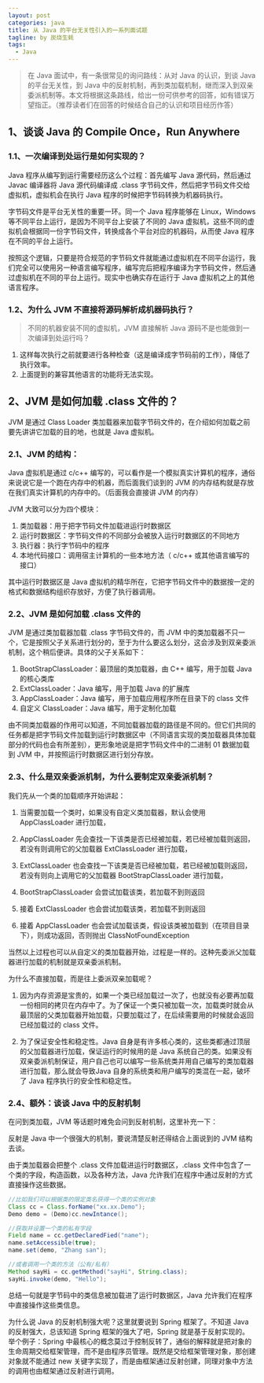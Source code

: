```yaml
---
layout: post
categories: java
title: 从 Java 的平台无关性引入的一系列面试题
tagline: by 炭烧生蚝
tags:
  - Java
---
```


> 在 Java 面试中，有一条很常见的询问路线：从对 Java 的认识，到谈 Java 的平台无关性，到 Java 中的反射机制，再到类加载机制，继而深入到双亲委派机制等。本文将根据这条路线，给出一份可供参考的回答，如有错误万望指正。（推荐读者们在回答的时候结合自己的认识和项目经历作答）

<!--more-->

## 1、谈谈 Java 的 Compile Once，Run Anywhere

### 1.1、一次编译到处运行是如何实现的？

Java 程序从编写到运行需要经历这么个过程：首先编写 Java 源代码，然后通过 Javac 编译器将 Java 源代码编译成 .class 字节码文件，然后把字节码文件交给虚拟机，虚拟机会在执行 Java 程序的时候把字节码转换为机器码执行。

字节码文件是平台无关性的重要一环。同一个 Java 程序能够在 Linux，Windows 等不同平台上运行，是因为不同平台上安装了不同的 Java 虚拟机，这些不同的虚拟机会根据同一份字节码文件，转换成各个平台对应的机器码，从而使 Java 程序在不同的平台上运行。

按照这个逻辑，只要是符合规范的字节码文件就能通过虚拟机在不同平台运行，我们完全可以使用另一种语言编写程序，编写完后把程序编译为字节码文件，然后通过虚拟机在不同的平台上运行。现实中也确实存在运行于 Java 虚拟机之上的其他语言程序。

### 1.2、为什么 JVM 不直接将源码解析成机器码执行？

> 不同的机器安装不同的虚拟机，JVM 直接解析 Java 源码不是也能做到一次编译到处运行吗？

1. 这样每次执行之前就要进行各种检查（这是编译成字节码前的工作），降低了执行效率。
2. 上面提到的兼容其他语言的功能将无法实现。

## 2、JVM 是如何加载 .class 文件的？

JVM 是通过 Class Loader 类加载器来加载字节码文件的，在介绍如何加载之前要先讲讲它加载的目的地，也就是 Java 虚拟机。

### 2.1、JVM 的结构：

Java 虚拟机是通过 c/c++ 编写的，可以看作是一个模拟真实计算机的程序，通俗来说说它是一个跑在内存中的机器，而后面我们谈到的 JVM 的内存结构就是存放在我们真实计算机的内存中的。（后面我会直接讲 JVM 的内存）

JVM 大致可以分为四个模块：
1. 类加载器：用于把字节码文件加载进运行时数据区
2. 运行时数据区：字节码文件的不同部分会被放入运行时数据区的不同地方
3. 执行器：执行字节码中的程序
4. 本地代码接口：调用宿主计算机的一些本地方法（ c/c++ 或其他语言编写的接口）

其中运行时数据区是 Java 虚拟机的精华所在，它把字节码文件中的数据按一定的格式和数据结构组织存放好，方便了执行器调用。

### 2.2、JVM 是如何加载 .class 文件的

JVM 是通过类加载器加载 .class 字节码文件的，而 JVM 中的类加载器不只一个，它是按照父子关系进行划分的，至于为什么要这么划分，这会涉及到双亲委派机制，这个稍后便讲。具体的父子关系如下：
1. BootStrapClassLoader：最顶层的类加载器，由 C++ 编写，用于加载 Java 的核心类库
2. ExtClassLoader：Java 编写，用于加载 Java 的扩展库
3. AppClassLoader：Java 编写，用于加载应用程序所在目录下的 class 文件
4. 自定义 ClassLoader：Java 编写，用于定制化加载

由不同类加载器的作用可以知道，不同加载器加载的路径是不同的。但它们共同的任务都是把字节码文件加载到运行时数据区中（不同语言实现的类加载器具体加载部分的代码也会有所差别），更形象地说是把字节码文件中的二进制 01 数据加载到 JVM 中，并按照运行时数据区进行划分存放。

### 2.3、什么是双亲委派机制，为什么要制定双亲委派机制？

我们先从一个类的加载顺序开始讲起：
1. 当需要加载一个类时，如果没有自定义类加载器，默认会使用 AppClassLoader 进行加载，

2. AppClassLoader 先会查找一下该类是否已经被加载，若已经被加载则返回，若没有则调用它的父加载器 ExtClassLoader 进行加载，

3. ExtClassLoader 也会查找一下该类是否已经被加载，若已经被加载则返回，若没有则向上调用它的父加载器 BootStrapClassLoader 进行加载，

4. BootStrapClassLoader 会尝试加载该类，若加载不到则返回

5. 接着 ExtClassLoader 也会尝试加载该类，若加载不到则返回

6. 接着 AppClassLoader 也会尝试加载该类，假设该类被加载到（在项目目录下），则成功返回，否则抛出 ClassNotFoundException

当然以上过程也可以从自定义的类加载器开始，过程是一样的。这种先委派父加载器进行加载的机制就是双亲委派机制。

为什么不直接加载，而是往上委派双亲加载呢？

1. 因为内存资源是宝贵的，如果一个类已经加载过一次了，也就没有必要再加载一份相同的拷贝在内存中了。为了保证一个类只被加载一次，加载类时就会从最顶层的父类加载器开始加载，只要加载过了，在后续需要用的时候就会返回已经加载过的 class 文件。

2. 为了保证安全性和稳定性。Java 自身是有许多核心类的，这些类都通过顶层的父加载器进行加载，保证运行的时候用的是 Java 系统自己的类。如果没有双亲委派机制保证，用户自己也可以编写一些系统类并用自己编写的类加载器进行加载，那么就会导致Java 自身的系统类和用户编写的类混在一起，破坏了 Java 程序执行的安全性和稳定性。

### 2.4、额外：谈谈 Java 中的反射机制

在问到类加载，JVM 等话题时难免会问到反射机制，这里补充一下：

反射是 Java 中一个很强大的机制，要说清楚反射还得结合上面说到的 JVM 结构去谈。

由于类加载器会把整个 .class 文件加载进运行时数据区，.class 文件中包含了一个类的字段，构造函数，以及各种方法，Java 允许我们在程序中通过反射的方式直接操作这些数据。

```java
//比如我们可以根据类的限定类名获得一个类的实例对象
Class cc = Class.forName("xx.xx.Demo");
Demo demo = (Demo)cc.newIntance();

//获取并设置一个类的私有字段
Field name = cc.getDeclaredFied("name");
name.setAccessible(true);
name.set(demo, "Zhang san");

//或者调用一个类的方法（公有/私有）
Method sayHi = cc.getMethod("sayHi", String.class);
sayHi.invoke(demo, "Hello");
```

总结一句就是字节码中的类信息被加载进了运行时数据区，Java 允许我们在程序中直接操作这些类信息。

为什么说 Java 的反射机制强大呢？这里就要说到 Spring 框架了。不知道 Java 的反射强大，总该知道 Spring 框架的强大了吧，Spring 就是基于反射实现的。举个例子：Spring 中最核心的概念莫过于控制反转了，通俗的解释就是把对象的生命周期交给框架管理，而不是由程序员管理。既然是交给框架管理对象，那创建对象就不能通过 new 关键字实现了，而是由框架通过反射创建，同理对象中方法的调用也由框架通过反射进行调用。
